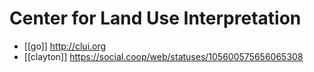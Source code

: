 # Center for Land Use Interpretation

- [[go]] http://clui.org
- [[clayton]] https://social.coop/web/statuses/105600575656065308


